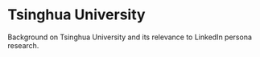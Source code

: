 # Tsinghua University

Background on Tsinghua University and its relevance to LinkedIn persona research.
